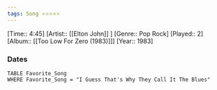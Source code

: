 ```yaml
---
tags: Song ⭐⭐⭐⭐⭐ 
---
```

[Time:: 4:45]
[Artist:: [[Elton John]] ]
[Genre:: Pop Rock]
[Played:: 2]
[Album:: [[Too Low For Zero (1983)]]]
[Year:: 1983]
### Dates
````dataview
TABLE Favorite_Song
WHERE Favorite_Song = "I Guess That's Why They Call It The Blues"
````